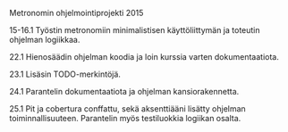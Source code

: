 Metronomin ohjelmointiprojekti 2015

15-16.1
Työstin metronomiin minimalistisen käyttöliittymän ja toteutin ohjelman logiikkaa.

22.1
Hienosäädin ohjelman koodia ja loin kurssia varten dokumentaatiota.

23.1
Lisäsin TODO-merkintöjä.

24.1
Parantelin dokumentaatiota ja ohjelman kansiorakennetta.

25.1
Pit ja cobertura conffattu, sekä aksenttiääni lisätty ohjelman toiminnallisuuteen. Parantelin myös testiluokkia logiikan osalta.
